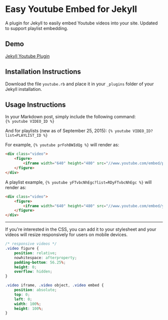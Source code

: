 Easy Youtube Embed for Jekyll
==============

A plugin for Jekyll to easily embed Youtube videos into your site. Updated to support playlist embedding.

## Demo
[Jekyll Youtube Plugin](https://pibby.com/jekyll-youtube-plugin/)

## Installation Instructions
Download the file `youtube.rb` and place it in your `_plugins` folder of your Jekyll installation.

## Usage Instructions
In your Markdown post, simply include the following command:  
`{% youtube VIDEO_ID %}`

And for playlists (new as of September 25, 2015):
`{% youtube VIDEO_ID?list=PLAYLIST_ID %}`

For example, `{% youtube prFohBWIdQg %}` will render as:  
```html
<div class="video">
    <figure>
        <iframe width="640" height="480" src="//www.youtube.com/embed/prFohBWIdQg" frameborder="0" allowfullscreen></iframe>
    </figure>
</div>
```

A playlist example, `{% youtube yFTvbcNhEgc?list=RDyFTvbcNhEgc %}` will render as:

```html
<div class="video">
    <figure>
        <iframe width="640" height="480" src="//www.youtube.com/embed/yFTvbcNhEgc?list=RDyFTvbcNhEgc" frameborder="0" allowfullscreen></iframe>
    </figure>
</div>
```

---

If you're interested in the CSS, you can add it to your stylesheet and your videos will resize responsively for users on mobile devices.

```css
/* responsive videos */
.video figure {
	position: relative;
	nowhitespace: afterproperty;
	padding-bottom: 56.25%;
	height: 0;
	overflow: hidden;
}

.video iframe, .video object, .video embed {
	position: absolute;
	top: 0;
	left: 0;
	width: 100%;
	height: 100%;
}
```
